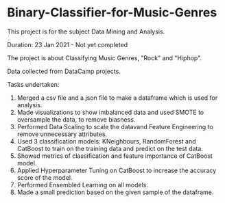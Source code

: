 # Binary-Classifier-for-Music-Genres
This project is for the subject Data Mining and Analysis.

Duration: 23 Jan 2021 - Not yet completed

The project is about Classifying Music Genres, "Rock" and "Hiphop". 

Data collected from DataCamp projects.

Tasks undertaken:
1. Merged a csv file and a json file to make a dataframe which is used for analysis.
2. Made visualizations to show imbalanced data and used SMOTE to oversample the data, to remove biasness.
3. Performed Data Scaling to scale the datavand Feature Engineering to remove unnecessary attributes.
4. Used 3 classification models: KNeighbours, RandomForest and CatBoost to train on the training data and predict on the test data.
5. Showed metrics of classification and feature importance of CatBoost model.
6. Applied Hyperparameter Tuning on CatBoost to increase the accuracy score of the model.
7. Performed Ensembled Learning on all models.
8. Made a small prediction based on the given sample of the dataframe.
